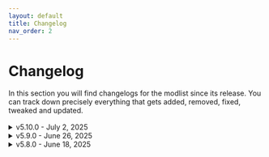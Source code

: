 ```yaml
---
layout: default
title: Changelog
nav_order: 2
---
```


# Changelog

In this section you will find changelogs for the modlist since its release. You can track down precisely everything that gets added, removed, fixed, tweaked and updated.
<div style="margin-bottom: 1rem;"></div>
<details markdown="1">

<summary>v5.10.0 - July 2, 2025</summary>

Update Importance: MAJOR  
NOT SAVE COMPATIBLE  
  
### Additions
- Added Reinforced Civil War Camps
- Added Reinforced Civil War Camps - Patch Collection
- Added Hail - Hailstorms of Skyrim
- Added Maybe Better Windhelm Valunstrad - Mesh Tweaks and Fixes
- Added Helmet Toggle 2 - SMP Hair Fix
- Added ElSopa - Misc Ruins Redone
- Added More Capital Whiterun Expansion patches
- Added Constellations - Additional Player Skills
- Added Firmament
- Added No More Glowy Effects
- Added 3D Whiterun Trellis - Complex Material

### Removals
- Removed Ancient Pottery
- Removed Ruins Large Urn ANCIENT POTTERY retexture
- Removed Custom Skills Menu - A Custom Skills Framework Unified Menu
- Removed Sets of Skills - Custom Skill Framework Conversion
- Removed Custom Skills - VIGILANT
- Removed Custom Skills - Unarmoured Defense
- Removed Custom Skills Menu - Custom Icons
- Removed Ruins Tools Retexture
- Removed zzjay Skyrim Attire - Quick 3BA Conversion
- Removed Pilgrim - Custom Skills Framework Addon
- Removed Companions Perk Tree
- Removed The Dragon Cult - Priesthood
- Removed Frigid Frostmere Crypt - FuzzBeed's Dungeons
- Removed Mythical Mzark - FuzzBeed's Dungeons
- Removed Enigmatic Eldergleam Sanctuary - FuzzBeed's Dungeons
- Removed Brutish Boulderfall Cave - FuzzBeed's Dungeons
- Removed Markarth LOD Unlock
- Removed Creepy Crawly Cronvangr Cave - FuzzBeed's Dungeons
- Removed Dylbills Papyrus Functions
  
### Fixes and Tweaks
- Fixed many CTDs caused by Dylbills Papyrus Functions
- Tweaked custom skills tree to now appear in the main skill menu instead of a custom separate
- Fixed some smp issues
- Fixed most of meshes issues using SNIFF tool

### Updates
- Updated Ryn's Standing Stones
- Updated Khajiit Has Tents
- Updated Solitude Weaver's Lane
- Updated Ultra Shields
- Udpated Golden Dwemer Pipeworks Redone Patches for Various Mods
- Updated Lux Orbis - Patch Hub
- Updated Ryn's Mehrunes Dagon - Patch Collection
- Updated G.I.R.T.H. - Gildergreen Is Really Thicc HD
- Updated (ENB) Silent Horizons 2 - Universal Core
- Updated (ENB) ENB Extender for Skyrim
- Updated (ENB) Silent Horizons 2 - Shader Core
- Updated ERM - Complex Parallax Material
- Updated Leather Armors Retexture
- Updated Modern Lighting Overhaul
- Updated Northern Roads - Patches Compendium
- Updated Golden Dwemer Pipework Reworked
- Updated Adventurer's Start - An Alternate Perspective Addon
- Updated Occlusion for Quest Mods
- Updated Vanilla Dwemer Meshes - Golden Dwemer Pipeworks Redone Patch
- Updated Roleplaying in Skyrim - Evolving Economy
- Updated Helmet Toggle 2
- Updated MfgFix NG
- Updated Flat World Map Framework
- Updated SkyPatcher
- Updated Snazzy Dawnstar AIO
- Updated Snazzy Riften AIO
- Updated Snazzy Interiors - Patch Collection
- Updated Snazzy Location Resources
- Updated Vanaheimr - Ore Veins
- Updated Better Optimized and Fixed Riften Meshes
- Updated Bjorn - Fully Voiced Follower
- Updated Spell Perk Item Distributor
- Updated RogueUnicorn - City Trees
- Updated NPC Spell Variance - Spell Variety AI
- Updated Wish Magic
- Updated Animated Ice Floes
- Updated Slightly Better Rock Cairns
- Updated Dwemer Deep - Titans and Divers
- Updated Zzjay Skyrim Attire - CBBE 3BA
</details>

<details markdown="1">

<summary>v5.9.0 - June 26, 2025</summary>

Update Importance: MAJOR  
NOT SAVE COMPATIBLE  

SINCE THIS UPDATE, WUNDUNIIK HAS BECOME AN OFFICIAL MODLIST ON WABBAJACK  
  
### Additions
- Added Metal Attracts Lightning - Lightning Rod
- Added Wish Magic
- Added Spooning of Skyrim
- Added Dwemer Deep - Titans and Divers
- Added BFCO Samurai - Dai Katana 2H Katana Animation
- Added (ENB) Underwater Distortion Shader for ENB
- Added Snazzy Upper Wardrobes - Skyrim 3D Furniture Patch
- Added Viper Armor
- Added Viper Armor - SPID
- Added Wabbajack Rework
- Added Retextured Pulsing Daedra Heart
- Added Bird and Chicken Nests
- Added Nordic Barnacle Redone
- Added Talkative Seekers - Mihail Monsters and Animals
- Added Dynamic Location Pop-ups
- Added Creep Cluster Collision Fixes
- Added Ice Wraith Teeth Collision Fixes
- Added Animated Tentacles for the GlowingMushrooms
- Added Glorious Doors of Skyrim - Immersion Patch and Worldspace Compatibility

### Removals
- Removed Icy Wraith Teeth
- Removed Nocturnal Moths
- Removed Kanjs - Bird Nests and Eggs - up to 4k
- Removed Kanjs Nests Egg Harvesting Fix
- Removed Kanjs - Skull of Corruption
- Removed Kanjs - Chaurus Eggs Animated and Motion
- Removed Kanjs - Briar Heart Beating and Animated
- Removed Kanjs - Heart Stone Beating and Animated
- Removed Kanjs - Daedra Heart Animated and Beating Motion
- Removed Kanjs - Nordic Barnacle 3D Plus
- Removed Diverse Bird's Nests - Base Object Swapper
- Removed Unplayable Faction Armor SE - 3BA Realistic Bodyslide
- Removed Edge UI - Wheeler Reskin
- Removed No Sunlight Through Mountains
- Removed Quick Item Transfer
- Removed TMD Epic Waterfalls
  
### Fixes and Tweaks
- Fixed potential CTDs caused by latest update of dyndolod DLL NG
- Fixed potential CTDs caused by SMP
- Fixed Understone Keep invisible bridge collision
- Fixed floating signs near whiterun bridge
- Fixed 2h katanas animations
- Fixed Craddlestone barrow wrong teleport location
- Fixed missing infos on widescreen UIs
- Fixed Active effect overlaps with STB widgets
- Fixed main menu for widescreen
- Fixed first person torch lighting
- Fixed the CPU affinity using my own values for everyone
- Improved stability and performances again
- Remade the website

### Updates
- Updated Dovahnique's Diverse Dark Elf Lanterns (BOS - ENB Lights - High Poly)
- Updated Slightly Better Rock Cairns
- Updated Precision Creatures
- Updated Ryn's Alchemist's Shack - Patch Collection
- Udpated Dynamic Female Weather Idles
- Updated Campfire Animations
- Updated Orc Exiles - Rift Watchtower
- Updated Phoenix Compendium
- Updated No Morthal Snow - Redone
- Updated HDT-SMP Slot 32 fix
- Updated Animated Ice Floes
- Updated Locked Chests Have Keys - Patch Collection
- Updated Natural Waterfalls
- Updated Pandora Behaviour Engine
- Updated Animation Ledge Block NG
- Updated Dismembering Framework
- Updated Chakra's Creatures - Scribers
- Updated Edge UI - Explorer Addon
- Updated Skyking Signs
- Updated Skyking Unique Signs
- Updated DynDOLOD DLL NG and Scripts
- Updated Sanguine Symphony - Creature Compatibility Patch - SkyPatcher
- Updated Diverse Chicken Coops - Base Object Swapper
- Updated Core Impact Framework (CIF)
- Updated Golden Dwemer Pipework Reworked
- Updated NPC Spell Variance - Spell Variety AI
- Updated Water for ENB
- Updated RogueUnicorn - City Trees
- Updated JellyFishInLoop SkyParkour animations
- Updated Bjorn - Fully Voiced Follower
- Updated Graywinter
</details>

<details markdown="1">
<summary>v5.8.0 - June 18, 2025</summary>

Update Importance: MAJOR  
NOT SAVE COMPATIBLE  
  
### Additions

- Added Glorious Doors of Skyrim - Immersion Patch and Worldspace Compatibility
- Added ODA for Vokriinator black MCO-ADXP
- Added Attack speed to damage conversion for MCO-ADXP
- Added Sky City patch collection (including Greater Markarth and Open Cities)
- Added Ryn's Skyrim patch collection
- Added Wayrest Sellsword Set - SPID
- Added River Watch Set - SPID
- Added Khajiiti Apex Armory Reforged - SPID and CID
- Added Enchantments and Potions Work for NPCs - EPW4NPCs
- Added RMB SPIDified - Lunar Guard Armor
- Added SPID Traveling Mage and Wizard Brim Hats
- Added Better Optimized and Fixed Riften Meshes
- Added Mrf's Solitude - Fixed Thalmor Meshes
- Added whstep1.nif fix for lux and JK's palace of the kings
- Added Southfringe Sanctum Crash Fix
- Added OSHA-Compliant Sovengarde Mesh Fixes
- Added Divine Crusader Creation Club Sword Fix
- Added Icy Windhelm - Universal Brazier Patch
- Added Jorrvaskr Basement Seams Fix
- Added ECPLW -ENB Complex Particle Lights for Windows- (Patches HUB)
 
### Removals

- Removed Wiseman303's Flora Fixes - Revamped
- Removed Better Windhelm Ground Meshes - With Parallax Support
- Removed Jorrvaskr Basement Floor Seams FIX
- Removed Resistance Potions
- Removed Khajiit Has Wears - A Caravan Khajiit Outfit Skypatcher Overhaul
- Removed Sacrilege Vampiric Drain XP Fix
- Removed MfgFix MCM
- Removed Better Windhelm Ground Meshes - My fixes
- Removed Soul Gem Universal Sorting - SkyPatcher
- Removed Race Attack Fixes - SkyPatcher
- Removed Weapon Speed Fix
- Removed Various Weapon Mods Rebalance
- Removed Wayrest Sellsword Set - SkyPatched
- Removed River Watch Set - SkyPatched
- Removed Deadlier Poison Skypatcher
- Removed Priests Have Amulet - NPC Project Vol.1 - SkyPatcher and SPID
- Removed Reforging - To the Masses - LL Injection - SkyPatcher
- Removed Random Faces of Skyrim - Vigilants of Stendarr - SkyPatcher
- Removed Random Faces of Skyrim - Dawnguard - SkyPatcher
- Removed Random Faces of Skyrim - Guards - SkyPatcher
- Removed Random Faces of Skyrim - Bandits - SkyPatcher
- Removed Vex's Traveling Mage Wizard Brim Hats - SPID Skypatcher
- Removed WiZkiD - Hall of the Dead Stained Glass Windows
- Removed Sanguinum - Vampire Magic SFX Skypatched
- Removed Dynamic Interface Patcher - DIP
- Removed Varied Faces of Skyrim
- Removed Sovngarde Meshes - FIXES
 
### Fixes and Tweaks

- Fixed Dialogues not working
- Fixed many base game bugs and CTDs
- Fixed missing meshes in windhelm
- Combat adjustment by converning attack speed with damages
- Converted many Skypatcher to SPID or none for stability
- Included debugging tools and modding tools
 
### Updates

- Updated VickusDickus' Apex Khajiit Armory
- Updated KittyVFX - ENBHands
- Updated Unofficial Skyrim Modder's Patch - USMP
- Updated NPC Spell Variance - Mysticism
- Updated Legacy of Ysgramor - Complex Material
- Updated Sons of Skyrim - Complex Material
- Updated RedBag's Morthal - Some Useful Patches
- Updated Golden Dwemer Pipework Reworked
- Updated Narrative Gameplay Consistent Dialogue Tweaks
- Updated Smooth Moveset - OAR
- Updated (ENB) Terrain Helper for ENB
- Updated Utenlands Nordic Tents - Replacer
- Updated For Honor in Skyrim
- Updated DALC Fix KreatE Preset
- Updated Core Impact Framework (CIF)
- Updated NPC Spell Variance - Spell Variety AI
- Updated Spell Perk Item Distributor
- Updated Next-Gen Decapitations
- Updated B.O.O.B.I.E.S and I4 Icon Mod Patches
- Updated RogueUnicorn - City Trees
- Updated Vanaheimr AIO - Enhanced Rocks and Mountains Patch And Other Fixes
- Updated Navigator - Navmesh Fixes
- Updated Water for ENB
- Updated Softly Obscuring Snowfall - No Dirty Ruins Snow
- Updated Diverse Chicken Coops - Base Object Swapper
- Updated Diverse Campfires - Base Object Swapper
- Updated Sons of Skyrim - My Patches
- Updated Dynamic Female Table Leaning

